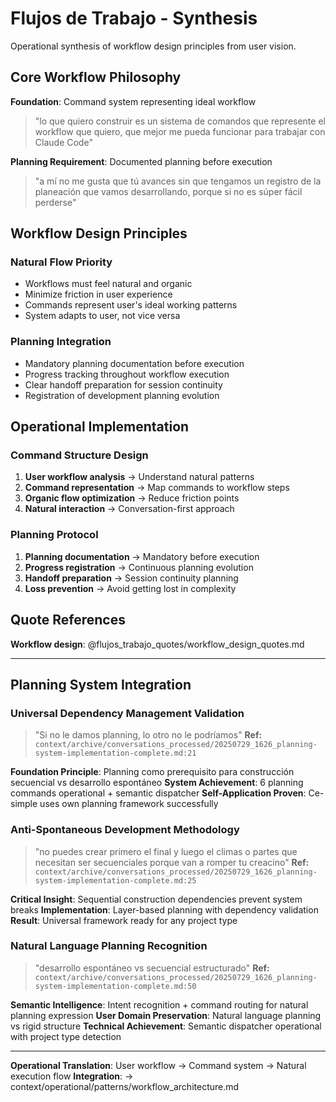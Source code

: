 # Flujos de Trabajo - Synthesis

Operational synthesis of workflow design principles from user vision.

## Core Workflow Philosophy

**Foundation**: Command system representing ideal workflow
> "lo que quiero construir es un sistema de comandos que represente el workflow que quiero, que mejor me pueda funcionar para trabajar con Claude Code"

**Planning Requirement**: Documented planning before execution
> "a mí no me gusta que tú avances sin que tengamos un registro de la planeación que vamos desarrollando, porque si no es súper fácil perderse"

## Workflow Design Principles

### Natural Flow Priority
- Workflows must feel natural and organic
- Minimize friction in user experience
- Commands represent user's ideal working patterns
- System adapts to user, not vice versa

### Planning Integration
- Mandatory planning documentation before execution
- Progress tracking throughout workflow execution
- Clear handoff preparation for session continuity
- Registration of development planning evolution

## Operational Implementation

### Command Structure Design
1. **User workflow analysis** → Understand natural patterns
2. **Command representation** → Map commands to workflow steps
3. **Organic flow optimization** → Reduce friction points
4. **Natural interaction** → Conversation-first approach

### Planning Protocol
1. **Planning documentation** → Mandatory before execution
2. **Progress registration** → Continuous planning evolution
3. **Handoff preparation** → Session continuity planning
4. **Loss prevention** → Avoid getting lost in complexity

## Quote References

**Workflow design**: @flujos_trabajo_quotes/workflow_design_quotes.md

---

## Planning System Integration

### Universal Dependency Management Validation
> "Si no le damos planning, lo otro no le podríamos"
**Ref:** `context/archive/conversations_processed/20250729_1626_planning-system-implementation-complete.md:21`

**Foundation Principle**: Planning como prerequisito para construcción secuencial vs desarrollo espontáneo
**System Achievement**: 6 planning commands operational + semantic dispatcher
**Self-Application Proven**: Ce-simple uses own planning framework successfully

### Anti-Spontaneous Development Methodology
> "no puedes crear primero el final y luego el climas o partes que necesitan ser secuenciales porque van a romper tu creacino"
**Ref:** `context/archive/conversations_processed/20250729_1626_planning-system-implementation-complete.md:25`

**Critical Insight**: Sequential construction dependencies prevent system breaks
**Implementation**: Layer-based planning with dependency validation
**Result**: Universal framework ready for any project type

### Natural Language Planning Recognition
> "desarrollo espontáneo vs secuencial estructurado"
**Ref:** `context/archive/conversations_processed/20250729_1626_planning-system-implementation-complete.md:50`

**Semantic Intelligence**: Intent recognition + command routing for natural planning expression
**User Domain Preservation**: Natural language planning vs rigid structure
**Technical Achievement**: Semantic dispatcher operational with project type detection

---

**Operational Translation**: User workflow → Command system → Natural execution flow
**Integration**: → context/operational/patterns/workflow_architecture.md